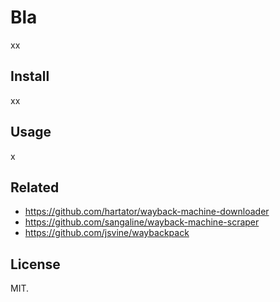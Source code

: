 # Bla

xx

## Install

xx

## Usage

x

## Related

-   https://github.com/hartator/wayback-machine-downloader
-   https://github.com/sangaline/wayback-machine-scraper
-   https://github.com/jsvine/waybackpack

## License

MIT.
